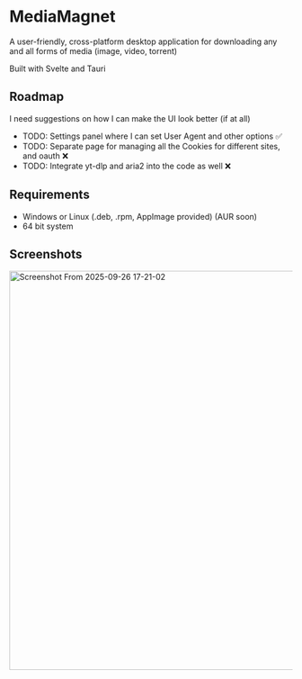 # MediaMagnet
A user-friendly, cross-platform desktop application for downloading any and all forms of media (image, video, torrent)


Built with Svelte and Tauri

## Roadmap
I need suggestions on how I can make the UI look better (if at all)
- TODO: Settings panel where I can set User Agent and other options ✅
- TODO: Separate page for managing all the Cookies for different sites, and oauth ❌
- TODO: Integrate yt-dlp and aria2 into the code as well ❌

## Requirements
- Windows or Linux (.deb, .rpm, AppImage provided) (AUR soon)
- 64 bit system

## Screenshots
<img width="872" height="709" alt="Screenshot From 2025-09-26 17-21-02" src="https://github.com/user-attachments/assets/044d964d-db82-46cd-9b73-3d453df2d8e3" />
